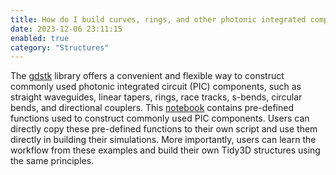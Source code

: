 ```yaml
---
title: How do I build curves, rings, and other photonic integrated components?
date: 2023-12-06 23:11:15
enabled: true
category: "Structures"
---
```

The&nbsp;[gdstk](https://heitzmann.github.io/gdstk/)&nbsp;library offers a convenient and flexible way to construct commonly used photonic integrated circuit (PIC) components, such as straight waveguides, linear tapers, rings, race tracks, s-bends, circular bends, and directional couplers. This [notebook](https://www.flexcompute.com/tidy3d/examples/notebooks/PICComponents/) contains pre-defined functions used to construct commonly used PIC components. Users can directly copy these pre-defined functions to their own script and use them directly in building their simulations. More importantly, users can learn the workflow from these examples and build their own Tidy3D structures using the same principles.
